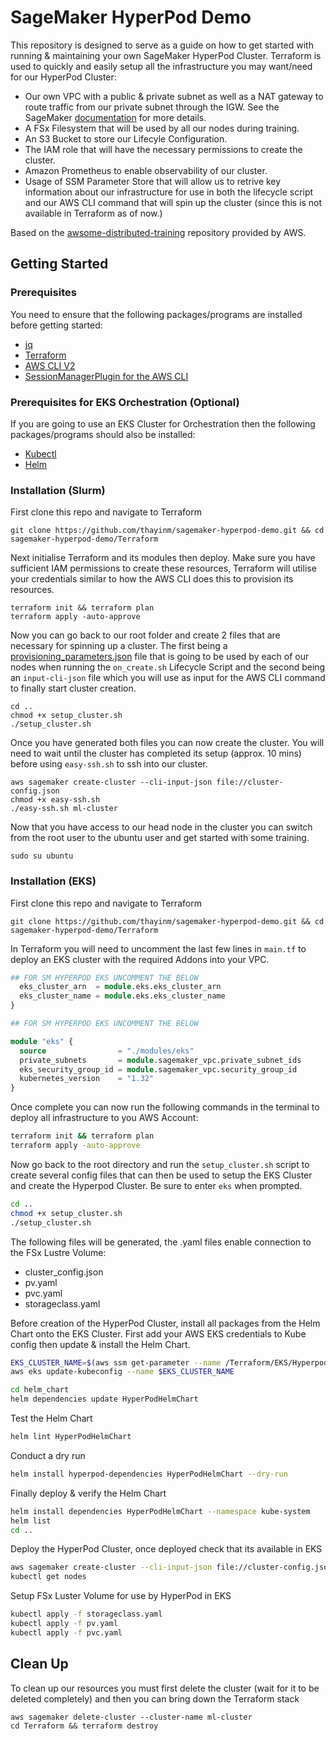 # SageMaker HyperPod Demo

This repository is designed to serve as a guide on how to get started with running & maintaining your own SageMaker HyperPod Cluster. Terraform is used to quickly and easily setup all the infrastructure you may want/need for our HyperPod Cluster:

- Our own VPC with a public & private subnet as well as a NAT gateway to route traffic from our private subnet through the IGW. See the SageMaker [documentation](https://docs.aws.amazon.com/sagemaker/latest/dg/infrastructure-connect-to-resources.html) for more details.
- A FSx Filesystem that will be used by all our nodes during training.
- An S3 Bucket to store our Lifecyle Configuration.
- The IAM role that will have the necessary permissions to create the cluster.
- Amazon Prometheus to enable observability of our cluster.
- Usage of SSM Parameter Store that will allow us to retrive key information about our infrastructure for use in both the lifecycle script and our AWS CLI command that will spin up the cluster (since this is not available in Terraform as of now.)

Based on the [awsome-distributed-training](https://github.com/aws-samples/awsome-distributed-training) repository provided by AWS.

## Getting Started

### Prerequisites

You need to ensure that the following packages/programs are installed before getting started:

- [jq](https://jqlang.org/download/)
- [Terraform](https://developer.hashicorp.com/terraform/tutorials/aws-get-started/install-cli)
- [AWS CLI V2](https://docs.aws.amazon.com/cli/latest/userguide/getting-started-install.html)
- [SessionManagerPlugin for the AWS CLI](https://docs.aws.amazon.com/systems-manager/latest/userguide/session-manager-working-with-install-plugin.html)

### Prerequisites for EKS Orchestration (Optional)

If you are going to use an EKS Cluster for Orchestration then the following packages/programs should also be installed:

- [Kubectl](https://kubernetes.io/docs/tasks/tools/)
- [Helm](https://helm.sh/docs/intro/install/)

### Installation (Slurm)

First clone this repo and navigate to Terraform

```shell
git clone https://github.com/thayinm/sagemaker-hyperpod-demo.git && cd sagemaker-hyperpod-demo/Terraform
```

Next initialise Terraform and its modules then deploy. Make sure you have sufficient IAM permissions to create these resources, Terraform will utilise your credentials similar to how the AWS CLI does this to provision its resources.

```shell
terraform init && terraform plan
terraform apply -auto-approve
```

Now you can go back to our root folder and create 2 files that are necessary for spinning up a cluster. The first being a [provisioning_parameters.json](https://docs.aws.amazon.com/sagemaker/latest/dg/sagemaker-hyperpod-lifecycle-best-practices-slurm-base-config.html) file that is going to be used by each of our nodes when running the `on_create.sh` Lifecycle Script and the second being an `input-cli-json` file which you will use as input for the AWS CLI command to finally start cluster creation.

```shell
cd ..
chmod +x setup_cluster.sh
./setup_cluster.sh
```

Once you have generated both files you can now create the cluster. You will need to wait until the cluster has completed its setup (approx. 10 mins) before using `easy-ssh.sh` to ssh into our cluster.

```shell
aws sagemaker create-cluster --cli-input-json file://cluster-config.json
chmod +x easy-ssh.sh
./easy-ssh.sh ml-cluster
```

Now that you have access to our head node in the cluster you can switch from the root user to the ubuntu user and get started with some training.

```shell
sudo su ubuntu
```

### Installation (EKS)

First clone this repo and navigate to Terraform

```shell
git clone https://github.com/thayinm/sagemaker-hyperpod-demo.git && cd sagemaker-hyperpod-demo/Terraform
```

In Terraform you will need to uncomment the last few lines in `main.tf` to deploy an EKS cluster with the required Addons into your VPC.

```terraform
## FOR SM HYPERPOD EKS UNCOMMENT THE BELOW
  eks_cluster_arn  = module.eks.eks_cluster_arn
  eks_cluster_name = module.eks.eks_cluster_name
}

## FOR SM HYPERPOD EKS UNCOMMENT THE BELOW

module "eks" {
  source                = "./modules/eks"
  private_subnets       = module.sagemaker_vpc.private_subnet_ids
  eks_security_group_id = module.sagemaker_vpc.security_group_id
  kubernetes_version    = "1.32"
}
```

Once complete you can now run the following commands in the terminal to deploy all infrastructure to you AWS Account:

```bash
terraform init && terraform plan
terraform apply -auto-approve
```

Now go back to the root directory and run the `setup_cluster.sh` script to create several config files that can then be used to setup the EKS Cluster and create the Hyperpod Cluster. Be sure to enter `eks` when prompted.

```bash
cd ..
chmod +x setup_cluster.sh
./setup_cluster.sh
```

The following files will be generated, the .yaml files enable connection to the FSx Lustre Volume:

- cluster_config.json
- pv.yaml
- pvc.yaml
- storageclass.yaml

Before creation of the HyperPod Cluster, install all packages from the Helm Chart onto the EKS Cluster. First add your AWS EKS credentials to Kube config then update & install the Helm Chart.

```bash
EKS_CLUSTER_NAME=$(aws ssm get-parameter --name /Terraform/EKS/HyperpodClusterName --query Parameter.Value)
aws eks update-kubeconfig --name $EKS_CLUSTER_NAME

cd helm_chart
helm dependencies update HyperPodHelmChart
```

Test the Helm Chart

```bash
helm lint HyperPodHelmChart
```

Conduct a dry run

```bash
helm install hyperpod-dependencies HyperPodHelmChart --dry-run
```

Finally deploy & verify the Helm Chart

```bash
helm install dependencies HyperPodHelmChart --namespace kube-system
helm list
cd ..
```

Deploy the HyperPod Cluster, once deployed check that its available in EKS

```bash
aws sagemaker create-cluster --cli-input-json file://cluster-config.json
kubectl get nodes
```

Setup FSx Luster Volume for use by HyperPod in EKS

```bash
kubectl apply -f storageclass.yaml
kubectl apply -f pv.yaml
kubectl apply -f pvc.yaml
```

## Clean Up
To clean up our resources you must first delete the cluster (wait for it to be deleted completely) and then you can bring down the Terraform stack

```shell
aws sagemaker delete-cluster --cluster-name ml-cluster
cd Terraform && terraform destroy
```
